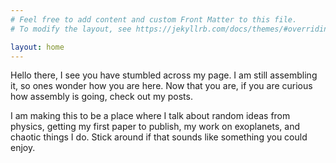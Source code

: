 ```yaml
---
# Feel free to add content and custom Front Matter to this file.
# To modify the layout, see https://jekyllrb.com/docs/themes/#overriding-theme-defaults

layout: home
---
```


Hello there, I see you have stumbled across my page. I am still assembling it, so ones wonder how you are here. Now that you are, if you are curious how assembly is going, check out my posts.

I am making this to be a place where I talk about random ideas from physics, getting my first paper to publish, my work on exoplanets, and chaotic things I do. Stick around if that sounds like something you could enjoy.